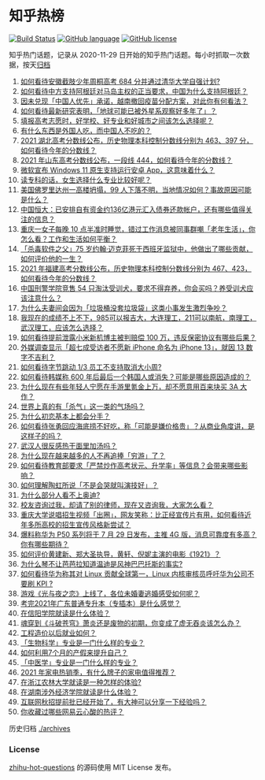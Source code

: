# 知乎热榜
[![Build Status](https://github.com/ToWeLong/zhihu-hot-questions/workflows/CI/badge.svg)](https://github.com/ToWeLong/zhihu-hot-questions/actions)
[![GitHub language](https://img.shields.io/badge/language-golang-orange.svg)](https://golang.org/)
[![GitHub license](https://img.shields.io/github/license/ToWeLong/zhihu-hot-questions)](https://github.com/ToWeLong/zhihu-hot-questions/blob/main/LICENSE)

知乎热门话题，记录从 2020-11-29 日开始的知乎热门话题。每小时抓取一次数据，按天[归档](./archives)

<!-- BEGIN -->

1. [如何看待安徽截肢少年周桐高考 684 分并通过清华大学自强计划?](https://www.zhihu.com/question/466893194)
1. [如何看待中方支持阿根廷对马岛主权的正当要求，中国为什么支持阿根廷？](https://www.zhihu.com/question/467311565)
1. [因未兑现「中国人优先」承诺，越南撤回疫苗分配方案，对此你有何看法？](https://www.zhihu.com/question/467422127)
1. [如何看待最新研究表明，「地球可能已被外星系观察好多年了」？](https://www.zhihu.com/question/467357820)
1. [填报高考志愿时，好学校、好专业和好城市之间该怎么选择呢？](https://www.zhihu.com/question/329378948)
1. [有什么东西是外国人吃，而中国人不吃的？](https://www.zhihu.com/question/314472784)
1. [2021 湖北高考分数线公布，历史物理本科控制分数线分别为 463、397 分，如何看待今年的分数线？](https://www.zhihu.com/question/466845936)
1. [2021 年山东高考分数线公布，一段线 444，如何看待今年的分数线？](https://www.zhihu.com/question/466845954)
1. [微软宣布 Windows 11 原生支持运行安卓 App，这意味着什么？](https://www.zhihu.com/question/467245680)
1. [读专科的话，女生选择什么专业比较好呢？](https://www.zhihu.com/question/306595000)
1. [美国佛罗里达州一高楼坍塌，99 人下落不明，当地情况如何？事故原因可能是什么？](https://www.zhihu.com/question/467303333)
1. [中国恒大：已安排自有资金约136亿港元汇入债券还款帐户，还有哪些值得关注的信息？](https://www.zhihu.com/question/467036379)
1. [重庆一女子每晚 10 点半准时睡觉，错过工作消息被同事群嘲「老年生活」，你怎么看？工作和生活如何平衡？](https://www.zhihu.com/question/467374229)
1. [「杀毒软件之父」75 岁约翰·迈克菲死于西班牙监狱中，他做出了哪些贡献，如何评价他的一生？](https://www.zhihu.com/question/466970484)
1. [2021 年福建高考分数线公布，历史物理本科控制分数线分别为 467、423，如何看待今年的分数线？](https://www.zhihu.com/question/466845891)
1. [中国刑警学院竞售 54 只淘汰受训犬，要求不得弃养，你会买吗？养受训犬应该注意什么？](https://www.zhihu.com/question/467076616)
1. [为什么夫妻间会因为「垃圾桶没套垃圾袋」这类小事发生激烈争吵？](https://www.zhihu.com/question/25831538)
1. [我现在的成绩不上不下，985可以报吉大，大连理工，211可以南航，南理工，武汉理工，应该怎么选择？](https://www.zhihu.com/question/408865252)
1. [如何看待提前泄露小米新机博主被判赔偿 100 万，违反保密协议有哪些后果？](https://www.zhihu.com/question/467194586)
1. [外媒调查显示「超七成受访者不愿新 iPhone 命名为 iPhone 13」，就因 13 数字不吉利？](https://www.zhihu.com/question/466783287)
1. [如何看待字节跳动 1/3 员工不支持取消大小周?](https://www.zhihu.com/question/466269557)
1. [如何看待韩媒称 600 年后最后一个韩国人或消失？可能是哪些原因造成的？](https://www.zhihu.com/question/466322719)
1. [为什么现在有些年轻人宁愿在手游里氪金上万，却不愿意用百来块买 3A 大作？](https://www.zhihu.com/question/466910345)
1. [世界上真的有「杀气」这一类的气场吗？](https://www.zhihu.com/question/30889739)
1. [为什么初恋基本上都会分手？](https://www.zhihu.com/question/24684849)
1. [如何看待张勇回应海底捞不好吃，称「可能是嫌价格贵」？从商业角度讲，是这样子的吗？](https://www.zhihu.com/question/467212754)
1. [武汉人很反感热干面里加汤吗？](https://www.zhihu.com/question/327570954)
1. [为什么现在越来越多的人不再追捧「穷游」了？](https://www.zhihu.com/question/464479994)
1. [如何看待教育部要求「严禁炒作高考状元、升学率」等信息？会带来哪些影响？](https://www.zhihu.com/question/466739033)
1. [如何理解陶虹所说「不是会哭就叫演技好」？](https://www.zhihu.com/question/466270106)
1. [为什么部分人看不上奥迪?](https://www.zhihu.com/question/465387085)
1. [校友咨询过我，却请了别的律师，现在又咨询我，大家怎么看？](https://www.zhihu.com/question/463608966)
1. [重庆大学说唱招生视频「出圈」，网友笑称：比正经宣传片有用，如何看待近年多所高校的招生宣传风格新尝试？](https://www.zhihu.com/question/467010930)
1. [爆料称华为 P50 系列将于 7 月 29 日发布，主推 4G 版，消息可靠度有多高？你有哪些期待？](https://www.zhihu.com/question/466619748)
1. [如何评价黄建新、郑大圣执导，黄轩、倪妮主演的电影《1921》？](https://www.zhihu.com/question/461704613)
1. [为什么琴不让芭芭拉知道温迪是风神巴巴托斯的事实?](https://www.zhihu.com/question/465461958)
1. [如何看待华为称其对 Linux 贡献全球第一，Linux 内核审核员呼吁华为公司不要刷 KPI ?](https://www.zhihu.com/question/466395247)
1. [游戏《光与夜之恋》上线了，各位未婚妻逃婚感受如何呢？](https://www.zhihu.com/question/466812185)
1. [考完2021年广东普通专升本（专插本）是什么感觉？](https://www.zhihu.com/question/454159652)
1. [在信阳学院就读是什么体验？](https://www.zhihu.com/question/401648957)
1. [魂穿到《斗破苍穹》萧炎还是废物的初期，你变成了虚无吞炎该怎么办？](https://www.zhihu.com/question/466670709)
1. [工程造价以后就业如何？](https://www.zhihu.com/question/453195740)
1. [「生物科学」专业是一门什么样的专业？](https://www.zhihu.com/question/324787573)
1. [如何利用7个月的产假来提升自己？](https://www.zhihu.com/question/421557056)
1. [「中医学」专业是一门什么样的专业？](https://www.zhihu.com/question/324788447)
1. [2021 年家电热销季，有什么牌子的家电值得推荐？](https://www.zhihu.com/question/467027055)
1. [在浙江农林大学就读是一种怎样的体验?](https://www.zhihu.com/question/29538514)
1. [在湖南涉外经济学院就读是什么体验？](https://www.zhihu.com/question/401640864)
1. [互联网秋招提前批已经开始了，有大神可以分享一下经验吗？](https://www.zhihu.com/question/462618672)
1. [你收藏过哪些网易云心酸的热评？](https://www.zhihu.com/question/352814280)

<!-- END -->

历史归档 [./archives](./archives)


### License
[zhihu-hot-questions](https://github.com/towelong/zhihu-hot-questions) 的源码使用 MIT License 发布。